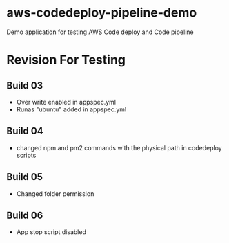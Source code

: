 # aws-codedeploy-pipeline-demo
Demo application for testing AWS Code deploy and Code pipeline

# Revision For Testing

## Build 03
- Over write enabled in appspec.yml
- Runas "ubuntu" added in appspec.yml

## Build 04
- changed npm and pm2 commands with the physical path in codedeploy scripts

## Build 05
- Changed folder permission

## Build 06
- App stop script disabled